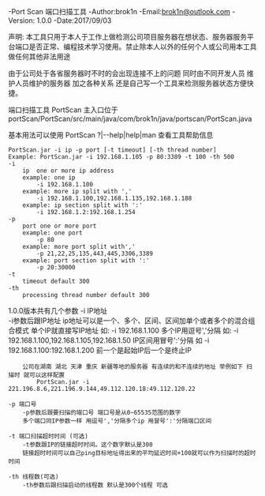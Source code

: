 -Port Scan  端口扫描工具
-Author:brok1n
-Email:brok1n@outlook.com
-Version: 1.0.0
-Date:2017/09/03



声明: 本工具只用于本人于工作上做检测公司项目服务器在想状态、服务器服务平台端口是否正常、编程技术学习使用。禁止除本人以外的任何个人或公司用本工具做任何其他非法用途

由于公司处于各省服务器时不时的会出现连接不上的问题  同时由不同开发人员 维护人员维护的服务器 加之各种关系  还是自己写一个工具来检测服务器状态方便快捷。

端口扫描工具 PortScan 主入口位于  portScan/PortScan/src/main/java/com/brok1n/java/portscan/PortScan.java

基本用法可以使用 PortScan ?|--help|help|man 查看工具帮助信息

```
PortScan.jar -i ip -p port [-t timeout] [-th thread number]
Example: PortScan.jar -i 192.168.1.105 -p 80:3389 -t 100 -th 500
-i
    ip  one or more ip address
    example: one ip
        -i 192.168.1.100
    example: more ip split with ','
        -i 192.168.1.100,192.168.1.135,192.168.1.188
    example: ip section split with ':'
        -i 192.168.1.2:192.168.1.254
-p
    port one or more port
    example: one port
        -p 80
    example: more port split with','
        -p 21,22,25,135,443,445,3306,3389
    example: port section split with ':'
        -p 20:30000
-t
    timeout default 300
-th
    processing thread number default 300

```

1.0.0版本共有几个参数
    -i IP地址   
        -i参数后跟IP地址  ip地址可以是一个、多个、区间、区间加单个或者多个的混合组合模式
        单个IP就直接写IP地址 如: -i 192.168.1.100 
        多个IP用逗号','分隔 如: -i 192.168.1.100,192.168.1.105,192.168.1.50
        IP区间用冒号':'分隔 如 -i 192.168.1.100:192.168.1.200  前一个是起始IP后一个是终止IP
    
        公司在湖南 湖北 天津 重庆 新疆等地的服务器 有连续的和不连续的地址 举例如下 扫描时 就可以这样配置
            PortScan.jar -i 221.196.8.6,221.196.9.144,49.112.120.18:49.112.120.22
    
    -p 端口号
        -p参数后跟要扫描的端口号 端口号是从0~65535范围的数字 
        多个端口同IP参数一样 用逗号','分隔多个ip 用冒号':'分隔端口区间

    -t 端口扫描超时时间 (可选)
        -t参数跟IP的链接超时时间。这个数字默认是300 
        链接超时时间可以自己ping目标地址得出来的平均延迟时间+100就可以作为扫描时的超时时间

    -th 线程数(可选)
        -th参数后跟扫描启动的线程数 默认是300个线程 可选

